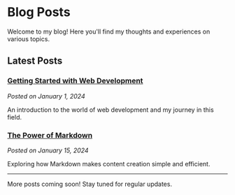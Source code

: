 # Blog Posts

Welcome to my blog! Here you'll find my thoughts and experiences on various topics.

## Latest Posts

### [Getting Started with Web Development](/posts/getting-started-with-web-dev.html)
*Posted on January 1, 2024*

An introduction to the world of web development and my journey in this field.

### [The Power of Markdown](/posts/power-of-markdown.html)
*Posted on January 15, 2024*

Exploring how Markdown makes content creation simple and efficient.

---

More posts coming soon! Stay tuned for regular updates. 